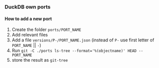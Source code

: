 ### DuckDB own ports

#### How to add a new port

1. Create the folder `ports/PORT_NAME`
2. Add relevant files
3. Add a file `versions/P-/PORT_NAME.json` (instead of `P-` use first letter of `PORT_NAME` || `-`)
4. Run `git -C ./ports ls-tree --format='%(objectname)' HEAD -- PORT_NAME`
5. store the result as `git-tree`
